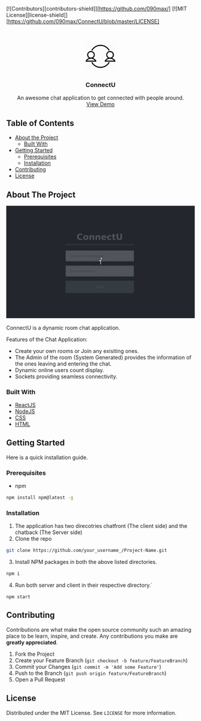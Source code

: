 
[![Contributors][contributors-shield]][https://github.com/090max/]
[![MIT License][license-shield]][https://github.com/090max/ConnectU/blob/master/LICENSE]


<!-- PROJECT LOGO -->
<br />
<p align="center">
  <a href="https://github.com/090max/ConnectU">
    <img src="images/logo.png" alt="Logo" width="80" height="80">
  </a>

  <h3 align="center">ConnectU</h3>

  <p align="center">
    An awesome chat application to get connected with people around.
    <br />
    <a href="http://connectu-chat-client.herokuapp.com">View Demo</a>
  </p>
</p>



<!-- TABLE OF CONTENTS -->
## Table of Contents

* [About the Project](#about-the-project)
  * [Built With](#built-with)
* [Getting Started](#getting-started)
  * [Prerequisites](#prerequisites)
  * [Installation](#installation)
* [Contributing](#contributing)
* [License](#license)




<!-- ABOUT THE PROJECT -->
## About The Project

![](https://github.com/090max/ConnectU/blob/master/images/connectu_demo.gif)

ConnectU is a dynamic room chat application. 

Features of the Chat Application:
* Create your own rooms or Join any exisiting ones.
* The Admin of the room (System Generated) provides the information of the ones leaving and entering the chat. 
* Dynamic online users count display.
* Sockets providing seamless connectivity.

### Built With
* [ReactJS](https://reactjs.org/)
* [NodeJS](https://nodejs.org/en/)
* [CSS](https://developer.mozilla.org/en-US/docs/Web/CSS)
* [HTML](https://developer.mozilla.org/en-US/docs/Web/HTML)


<!-- GETTING STARTED -->
## Getting Started

Here is a quick installation guide.

### Prerequisites

* npm
```sh
npm install npm@latest -g
```

### Installation

1. The application has two direcotries chatfront (The client side) and the chatback (The Server side)
2. Clone the repo
```sh
git clone https://github.com/your_username_/Project-Name.git
```
3. Install NPM packages in both the above listed directories.
```sh
npm i
```
4. Run both server and client in their respective directory.`
```JS
npm start
```


<!-- CONTRIBUTING -->
## Contributing

Contributions are what make the open source community such an amazing place to be learn, inspire, and create. Any contributions you make are **greatly appreciated**.

1. Fork the Project
2. Create your Feature Branch (`git checkout -b feature/FeatureBranch`)
3. Commit your Changes (`git commit -m 'Add some Feature'`)
4. Push to the Branch (`git push origin feature/FeatureBranch`)
5. Open a Pull Request



<!-- LICENSE -->
## License

Distributed under the MIT License. See `LICENSE` for more information.

